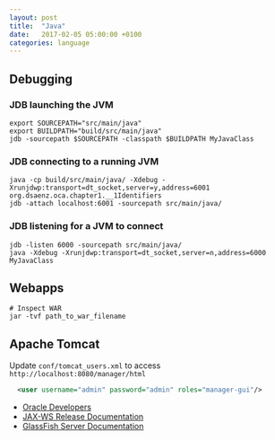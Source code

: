 ```yaml
---
layout: post
title:  "Java"
date:   2017-02-05 05:00:00 +0100
categories: language
---
```


## Debugging

### JDB launching the JVM

```shell
export SOURCEPATH="src/main/java"
export BUILDPATH="build/src/main/java"
jdb -sourcepath $SOURCEPATH -classpath $BUILDPATH MyJavaClass
```

### JDB connecting to a running JVM

```
java -cp build/src/main/java/ -Xdebug -Xrunjdwp:transport=dt_socket,server=y,address=6001 org.dsaenz.oca.chapter1.__1Identifiers
jdb -attach localhost:6001 -sourcepath src/main/java/
```

### JDB listening for a JVM to connect

```
jdb -listen 6000 -sourcepath src/main/java/
java -Xdebug -Xrunjdwp:transport=dt_socket,server=n,address=6000 MyJavaClass
```

## Webapps

```
# Inspect WAR
jar -tvf path_to_war_filename
```

## Apache Tomcat

Update `conf/tomcat_users.xml` to access `http://localhost:8080/manager/html`

```xml
  <user username="admin" password="admin" roles="manager-gui"/>
```

- [Oracle Developers](https://developer.oracle.com)
- [JAX-WS Release Documentation](https://jax-ws.java.net/nonav/2.2.6/docs/)
- [GlassFish Server Documentation](https://glassfish.java.net/documentation.html)
